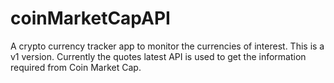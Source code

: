 # coinMarketCapAPI

A crypto currency tracker app to monitor the currencies of interest. This is a v1 version.
Currently the quotes latest API is used to get the information required from Coin Market Cap.
